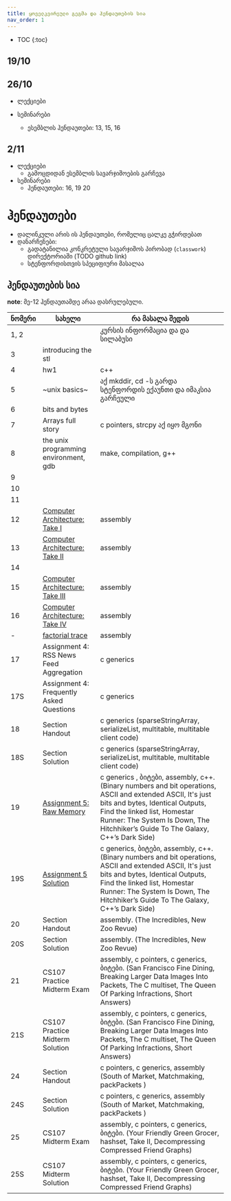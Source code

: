 ```yaml
---
title: ყოველკვირეული გეგმა და ჰენდაუთების სია
nav_order: 1
---
```


- TOC
{:toc}


## 19/10

## 26/10
- ლექციები

- სემინარები
    - ესემბლის ჰენდაუთები: 13, 15, 16

## 2/11
- ლექციები
    - გამოცდიდან ესემბლის სავარჯიშოების გარჩევა
- სემინარები
    - ჰენდაუთები: 16, 19 20

# ჰენდაუთები
- დალინკული არის ის ჰენდაუთები, რომელიც ცალკე გჭირდებათ
- დანარჩენები:
    + გადატანილია კონკრეტული სავარჯიშოს პირობად (`classwork`) დირექტორიაში (TODO github link)
    + სტენფორდისთვის სპეციფიური მასალაა


## ჰენდაუთების სია
**note**: მე-12 ჰენდაუთამდე არაა დასრულებული.

| ნომერი | სახელი | რა მასალა შედის |
|---|---|---|
| 1, 2 | | კურსის ინფორმაცია და და სილაბუსი | 
| 3 | introducing the stl | |
| 4 | hw1 | c++ |
| 5 | ~unix basics~ | აქ mkddir, cd -ს გარდა სტენფორდის ექაუნთი და იმაკსია გარჩეული |
| 6 | bits and bytes |  |
| 7 | Arrays full story | c pointers, strcpy აქ იყო მგონი |
| 8 | the unix programming environment, gdb | make, compilation, g++ |
| 9 |  |  |
| 10 |  |  |
| 11 |  |  |
| 12 | [Computer Architecture: Take I](/handouts/12-Computer-Architecture.pdf) | assembly |
| 13 | [Computer Architecture: Take II](/handouts/13-Simple-Code-Generation.pdf) | assembly |
| 14 |  |  |
| 15 | [Computer Architecture: Take III](/handouts/15-Function-Call-And-Return.pdf) | assembly |
| 16 | [Computer Architecture: Take IV](16-Code-Generation-Examples.pdf) | assembly |
| - | [factorial trace](handouts/factorial-trace.pdf) | assembly |
| 17 | Assignment 4: RSS News Feed Aggregation | c generics |
| 17S | Assignment 4: Frequently Asked Questions | c generics |
| 18 | Section Handout | c generics (sparseStringArray, serializeList, multitable, multitable client code) |
| 18S | Section Solution |  c generics (sparseStringArray, serializeList, multitable, multitable client code) |
| 19 | [Assignment 5: Raw Memory](/handouts/19-Assignment-5-Raw-Memory.pdf) | c generics , ბიტები, assembly, c++. (Binary numbers and bit operations, ASCII and extended ASCII, It's just bits and bytes, Identical Outputs, Find the linked list, Homestar Runner: The System Is Down, The Hitchhiker’s Guide To The Galaxy, C++’s Dark Side) |
| 19S | [Assignment 5 Solution](/handouts/https://see.stanford.edu/materials/icsppcs107/19S-Assignment-5-Solution.pdf) | c generics, ბიტები, assembly, c++. (Binary numbers and bit operations, ASCII and extended ASCII, It's just bits and bytes, Identical Outputs, Find the linked list, Homestar Runner: The System Is Down, The Hitchhiker’s Guide To The Galaxy, C++’s Dark Side) |
| 20 | Section Handout | assembly. (The Incredibles, New Zoo Revue) |
| 20S | Section Solution | assembly. (The Incredibles, New Zoo Revue) |
| 21 | CS107 Practice Midterm Exam | assembly, c pointers, c generics, ბიტები. (San Francisco Fine Dining, Breaking Larger Data Images Into Packets, The C multiset, The Queen Of Parking Infractions, Short Answers) |
| 21S | CS107 Practice Midterm Solution | assembly, c pointers, c generics, ბიტები. (San Francisco Fine Dining, Breaking Larger Data Images Into Packets, The C multiset, The Queen Of Parking Infractions, Short Answers) |
| 24 | Section Handout | c pointers, c generics, assembly (South of Market, Matchmaking, packPackets ) |
| 24S | Section Solution | c pointers, c generics, assembly (South of Market, Matchmaking, packPackets ) |
| 25 | CS107 Midterm Exam | assembly, c pointers, c generics, ბიტები. (Your Friendly Green Grocer, hashset, Take II, Decompressing Compressed Friend Graphs) |
| 25S | CS107 Midterm Solution | assembly, c pointers, c generics, ბიტები. (Your Friendly Green Grocer, hashset, Take II, Decompressing Compressed Friend Graphs) |

